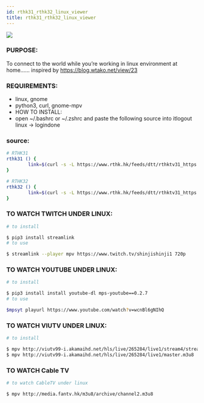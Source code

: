 ```yaml
---
id: rthk31_rthk32_linux_viewer
title: rthk31_rthk32_linux_viewer
---
```


![](https://aboutme.louislabs.com/tradingview-screenshot.png)

### PURPOSE:

To connect to the world while you’re working in linux environment at home…… inspired by https://blog.wtako.net/view/23

### REQUIREMENTS:

- linux, gnome
- python3, curl, gnome-mpv
- HOW TO INSTALL:
- open ~/.bashrc or ~/.zshrc and paste the following source into itlogout linux -> logindone

### source:

```bash
# RTHK31
rthk31 () {
        link=$(curl -s -L https://www.rthk.hk/feeds/dtt/rthktv31_https.m3u8 | python2 -c 'import sys; list=sys.stdin.readlines();  print list[list.index("#EXT-X-STREAM-INF:PROGRAM-ID=1,BANDWIDTH=2180000,RESOLUTION=1280x720,CODECS=\"avc1.66.30, mp4a.40.2\""\n")+1]')  && mpv $link &
}

# RTHK32
rthk32 () {
        link=$(curl -s -L https://www.rthk.hk/feeds/dtt/rthktv31_https.m3u8 | python2 -c 'import sys; list=sys.stdin.readlines();  print list[list.index("#EXT-X-STREAM-INF:PROGRAM-ID=1,BANDWIDTH=2148000,RESOLUTION=1280x720,CODECS=\"avc1.66.30, mp4a.40.2\"\n")+1]')  && mpv $link &
}
```

### TO WATCH TWITCH UNDER LINUX:

```bash
# to install

$ pip3 install streamlink
# to use

$ streamlink --player mpv https://www.twitch.tv/shinjishinji1 720p
```

### TO WATCH YOUTUBE UNDER LINUX:

```bash
# to install

$ pip3 install install youtube-dl mps-youtube==0.2.7
# to use

$mpsyt playurl https://www.youtube.com/watch?v=wcnBl6gNIhQ
```

### TO WATCH VIUTV UNDER LINUX:

```bash
# to install

$ mpv http://viutv99-i.akamaihd.net/hls/live/265284/live1/stream4/streamPlaylist.m3u8
$ mpv http://viutv99-i.akamaihd.net/hls/live/265284/live1/master.m3u8
```

### TO WATCH Cable TV

```bash
# to watch CableTV under linux

$ mpv http://media.fantv.hk/m3u8/archive/channel2.m3u8
```

